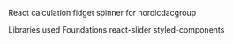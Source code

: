 React calculation fidget spinner for 
nordicdacgroup

Libraries used
Foundations
react-slider
styled-components